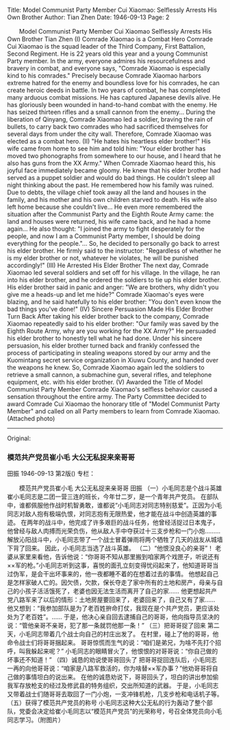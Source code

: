 Title: Model Communist Party Member Cui Xiaomao: Selflessly Arrests His Own Brother
Author: Tian Zhen
Date: 1946-09-13
Page: 2

　　Model Communist Party Member Cui Xiaomao
    Selflessly Arrests His Own Brother
    Tian Zhen
    (I) Comrade Xiaomao is a Combat Hero
    Comrade Cui Xiaomao is the squad leader of the Third Company, First Battalion, Second Regiment. He is 22 years old this year and a young Communist Party member.
    In the army, everyone admires his resourcefulness and bravery in combat, and everyone says, "Comrade Xiaomao is especially kind to his comrades." Precisely because Comrade Xiaomao harbors extreme hatred for the enemy and boundless love for his comrades, he can create heroic deeds in battle.
    In two years of combat, he has completed many arduous combat missions. He has captured Japanese devils alive. He has gloriously been wounded in hand-to-hand combat with the enemy. He has seized thirteen rifles and a small cannon from the enemy...
    During the liberation of Qinyang, Comrade Xiaomao led a soldier, braving the rain of bullets, to carry back two comrades who had sacrificed themselves for several days from under the city wall.
    Therefore, Comrade Xiaomao was elected as a combat hero.
    (II) "He hates his heartless elder brother!"
    His wife came from home to see him and told him: "Your elder brother has moved two phonographs from somewhere to our house, and I heard that he also has guns from the XX Army." When Comrade Xiaomao heard this, his joyful face immediately became gloomy. He knew that his elder brother had served as a puppet soldier and would do bad things. He couldn't sleep all night thinking about the past.
    He remembered how his family was ruined. Due to debts, the village chief took away all the land and houses in the family, and his mother and his own children starved to death. His wife also left home because she couldn't live...
    He even more remembered the situation after the Communist Party and the Eighth Route Army came: the land and houses were returned, his wife came back, and he had a home again...
    He also thought: "I joined the army to fight desperately for the people, and now I am a Communist Party member, I should be doing everything for the people."...
    So, he decided to personally go back to arrest his elder brother. He firmly said to the instructor: "Regardless of whether he is my elder brother or not, whatever he violates, he will be punished accordingly!"
    (III) He Arrested His Elder Brother
    The next day, Comrade Xiaomao led several soldiers and set off for his village.
    In the village, he ran into his elder brother, and he ordered the soldiers to tie up his elder brother.
    His elder brother said in panic and anger: "We are brothers, why didn't you give me a heads-up and let me hide?"
    Comrade Xiaomao's eyes were blazing, and he said hatefully to his elder brother: "You don't even know the bad things you've done!"
    (IV) Sincere Persuasion Made His Elder Brother Turn Back
    After taking his elder brother back to the company, Comrade Xiaomao repeatedly said to his elder brother: "Our family was saved by the Eighth Route Army, why are you working for the XX Army?" He persuaded his elder brother to honestly tell what he had done.
    Under his sincere persuasion, his elder brother turned back and frankly confessed the process of participating in stealing weapons stored by our army and the Kuomintang secret service organization in Xiuwu County, and handed over the weapons he knew.
    So, Comrade Xiaomao again led the soldiers to retrieve a small cannon, a submachine gun, several rifles, and telephone equipment, etc. with his elder brother.
    (V) Awarded the Title of Model Communist Party Member
    Comrade Xiaomao's selfless behavior caused a sensation throughout the entire army. The Party Committee decided to award Comrade Cui Xiaomao the honorary title of "Model Communist Party Member" and called on all Party members to learn from Comrade Xiaomao. (Attached photo)



<hr /> 

Original: 


### 模范共产党员崔小毛  大公无私捉来亲哥哥
田振
1946-09-13
第2版()
专栏：

　　模范共产党员崔小毛
    大公无私捉来亲哥哥
    田振
    （一）小毛同志是个战斗英雄
    崔小毛同志是二团一营三连的班长，今年廿二岁，是一个青年共产党员。
    在部队中，谁都佩服他作战时机智勇敢，谁都说“小毛同志对同志特别慈爱”。正因为小毛同志对敌人抱有极端仇恨，对同志抱有无限热爱，他才能在战斗中创造英雄的事迹。
    在两年的战斗中，他完成了许多艰巨的战斗任务，他曾经活捉过日本鬼子，他曾经与敌人肉搏而光荣负伤，他从敌人手中夺获过十三支步枪和一门小炮………
    解放沁阳战斗中，小毛同志带了一个战士冒着弹雨将两个牺牲了几天的战友从城墙下背了回来。
    因此，小毛同志当选了战斗英雄。
    （二）“他恨没良心的亲哥”！
    老婆从家里来看他，告诉他说：“你哥哥不知从那里搬到咱家两个戏匣子，听说还有××军的枪。”小毛同志听到这事，喜悦的面孔立刻变得忧闷起来了，他知道哥哥当过伪军，是会干出坏事来的，他一夜都睡不着的在想着过去的事情。
    他想起自己是怎样家破人亡的。因欠债，欠款，保长夺走了家中所有的土地和房产，母亲与自己的小孩子活活饿死了，老婆也因无法生活而离开了自己的家……
    他更想起共产党八路军来了以后的情形：土地房屋要回来了，老婆回来了，自己又有了家……
    他又想到：“我参加部队是为了老百姓拚命打仗，我现在是个共产党员，更应该处处为了老百姓”。……
    于是，他决心亲自回去逮捕自己的哥哥，他向指导员坚决的说：“管他亲哥不亲哥，犯了那一条就罚他那一条！”
    （三）把哥哥捉了回来
    第二天，小毛同志带着几个战士向自己的村庄出发了。
    在村里，碰上了他的哥哥，他命令战士们将哥哥捆起来。
    哥哥惊慌而生气的说：“咱们是弟兄，为啥不先打个招呼，叫我躲起来呢？”
    小毛同志的眼睛冒火了，他恨恨的对哥哥说：“你自己做的坏事还不知道！”
    （四）诚恳的劝说使哥哥回头了
    把哥哥捉回连队后，小毛同志一再的向他哥哥说：“咱家是八路军救活的，你为啥替××军办事？”他劝哥哥将自己做的事情坦白的说出来。
    在他的诚恳劝说下，哥哥回头了，坦白的讲出参加偷我军存放枪支的经过及修武县的特务组织，交出所知道的武器。
    于是，小毛同志又带着战士们随哥哥去取回了一门小炮，一支冲锋机枪，几支步枪和电话机子等。
    （五）获得了模范共产党员的称号
    小毛同志这种大公无私的行为轰动了整个部队，党委会决定给崔小毛同志以“模范共产党员”的光荣称号，号召全体党员向小毛同志学习。（附图片）    
